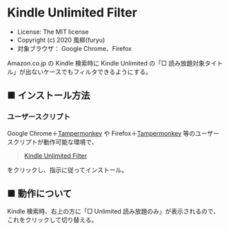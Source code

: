 Kindle Unlimited Filter
=======================

- License: The MIT license  
- Copyright (c) 2020 風柳(furyu)  
- 対象ブラウザ： Google Chrome、Firefox

Amazon.co.jp の Kindle 検索時に Kindle Unlimited の「□ 読み放題対象タイトル」が出ないケースでもフィルタできるようにする。  


■ インストール方法 
---
### ユーザースクリプト
Google Chrome＋[Tampermonkey](https://chrome.google.com/webstore/detail/tampermonkey/dhdgffkkebhmkfjojejmpbldmpobfkfo) や Firefox＋[Tampermonkey](https://addons.mozilla.org/ja/firefox/addon/tampermonkey/) 等のユーザースクリプトが動作可能な環境で、  

> [Kindle Unlimited Filter](http://furyutei.github.io/KindleUnlimitedFilter/src/js/KindleUnlimitedFilter.user.js)  
                                
をクリックし、指示に従ってインストール。  


■ 動作について
---
Kindle 検索時、右上の方に「□ Unlimited 読み放題のみ」が表示されるので、これをクリックして切り替える。  
